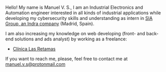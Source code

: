 Hello! My name is Manuel V. S., I am an Industrial Electronics and Automation engineer interested in all kinds of industrial applications while developing my cybersecurity skills and understanding as intern in [SIA Group, an Indra company](https://www.sia.es/sia--home.html "SIA Group, an Indra company") 
(Madrid, Spain).

I am also increasing my knowledge on web developing (front- and back- end solutions and ads analyst) by working as a freelance:

- [Clínica Las Retamas](https://www.clinicalasretamas.com/ "Clínica Las Retamas")

If you want to reach me, please, feel free to contact me at manuel.v.s@protonmail.com


<!---
ManuVS99/ManuVS99 is a ✨ special ✨ repository because its `README.md` (this file) appears on your GitHub profile.
You can click the Preview link to take a look at your changes.
--->
